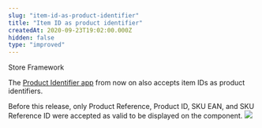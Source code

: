 ```yaml
---
slug: "item-id-as-product-identifier"
title: "Item ID as product identifier"
createdAt: 2020-09-23T19:02:00.000Z
hidden: false
type: "improved"
---
```


<div class="badge" id="store-framework">Store Framework</div>

The [Product Identifier app](https://vtex.io/docs/components/content-blocks/vtex.product-identifier/) from now on also accepts item IDs as product identifiers. 

Before this release, only Product Reference, Product ID, SKU EAN, and SKU Reference ID were accepted as valid to be displayed on the component.
![](https://files.readme.io/ea2a6e8-product-identifier.png)
